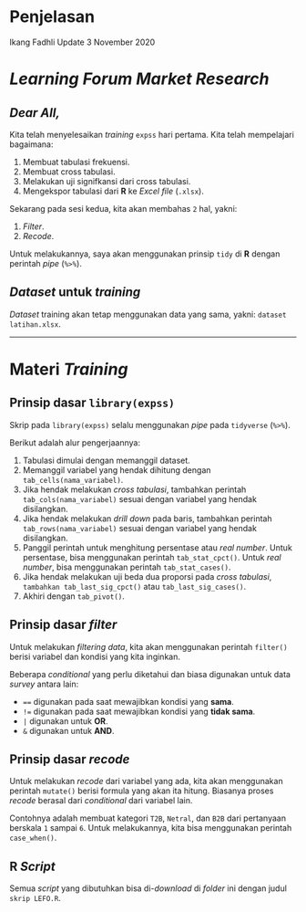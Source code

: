 Penjelasan
================
Ikang Fadhli
Update 3 November 2020

# *Learning Forum Market Research*

## *Dear All,*

Kita telah menyelesaikan *training* `expss` hari pertama. Kita telah
mempelajari bagaimana:

1.  Membuat tabulasi frekuensi.
2.  Membuat cross tabulasi.
3.  Melakukan uji signifkansi dari cross tabulasi.
4.  Mengekspor tabulasi dari **R** ke *Excel file* (`.xlsx`).

Sekarang pada sesi kedua, kita akan membahas `2` hal, yakni:

1.  *Filter*.
2.  *Recode*.

Untuk melakukannya, saya akan menggunakan prinsip `tidy` di **R** dengan
perintah *pipe* (`%>%`).

## *Dataset* untuk *training*

*Dataset* training akan tetap menggunakan data yang sama, yakni:
`dataset latihan.xlsx`.

-----

# Materi *Training*

## Prinsip dasar `library(expss)`

Skrip pada `library(expss)` selalu menggunakan *pipe* pada `tidyverse`
(`%>%`).

Berikut adalah alur pengerjaannya:

1.  Tabulasi dimulai dengan memanggil dataset.
2.  Memanggil variabel yang hendak dihitung dengan
    `tab_cells(nama_variabel)`.
3.  Jika hendak melakukan *cross tabulasi*, tambahkan perintah
    `tab_cols(nama_variabel)` sesuai dengan variabel yang hendak
    disilangkan.
4.  Jika hendak melakukan *drill down* pada baris, tambahkan perintah
    `tab_rows(nama_variabel)` sesuai dengan variabel yang hendak
    disilangkan.
5.  Panggil perintah untuk menghitung persentase atau *real number*.
    Untuk persentase, bisa menggunakan perintah `tab_stat_cpct()`. Untuk
    *real number*, bisa menggunakan perintah `tab_stat_cases()`.
6.  Jika hendak melakukan uji beda dua proporsi pada *cross tabulasi*,
    `tambahkan tab_last_sig_cpct()` atau `tab_last_sig_cases()`.
7.  Akhiri dengan `tab_pivot()`.

## Prinsip dasar *filter*

Untuk melakukan *filtering data*, kita akan menggunakan perintah
`filter()` berisi variabel dan kondisi yang kita inginkan.

Beberapa *conditional* yang perlu diketahui dan biasa digunakan untuk
data *survey* antara lain:

  - `==` digunakan pada saat mewajibkan kondisi yang **sama**.
  - `!=` digunakan pada saat mewajibkan kondisi yang **tidak sama**.
  - `|` digunakan untuk **OR**.
  - `&` digunakan untuk **AND**.

## Prinsip dasar *recode*

Untuk melakukan *recode* dari variabel yang ada, kita akan menggunakan
perintah `mutate()` berisi formula yang akan ita hitung. Biasanya proses
*recode* berasal dari *conditional* dari variabel lain.

Contohnya adalah membuat kategori `T2B`, `Netral`, dan `B2B` dari
pertanyaan berskala `1` sampai `6`. Untuk melakukannya, kita bisa
menggunakan perintah `case_when()`.

## **R** *Script*

Semua *script* yang dibutuhkan bisa di-*download* di *folder* ini dengan
judul `skrip LEFO.R`.
